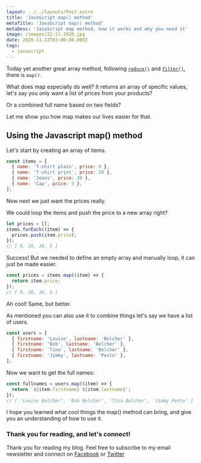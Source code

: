 ```yaml
---
layout: ../../layouts/Post.astro
title: 'JavaScript map() method'
metaTitle: 'JavaScript map() method'
metaDesc: 'JavaScript map method, how it works and why you need it'
image: /images/22-11-2020.jpg
date: 2020-11-22T03:00:00.000Z
tags:
  - javascript
---
```


Today yet another great array method, following [`reduce()`](https://daily-dev-tips.com/posts/javascript-reduce-method/) and [`filter()`](https://daily-dev-tips.com/posts/javascript-filter-method/), there is `map()`.

What does map especially do well?
It returns an array of specific values, let's say you only want a list of prices from your products?

Or a combined full name based on two fields?

Let me show you how map makes our lives easier for that.

## Using the Javascript map() method

Let's start by creating an array of items.

```js
const items = [
  { name: 'T-shirt plain', price: 9 },
  { name: 'T-shirt print', price: 20 },
  { name: 'Jeans', price: 30 },
  { name: 'Cap', price: 5 },
];
```

Now next we just want the prices really.

We could loop the items and push the price to a new array right?

```js
let prices = [];
items.forEach((item) => {
  prices.push(item.price);
});
// [ 9, 20, 30, 5 ]
```

Success! But we needed to define an empty array and manually loop, it can just be made easier.

```js
const prices = items.map((item) => {
  return item.price;
});
// [ 9, 20, 30, 5 ]
```

Ah cool! Same, but better.

As mentioned you can also use it to combine things let's say we have a list of users.

```js
const users = [
  { firstname: 'Louise', lastname: 'Belcher' },
  { firstname: 'Bob', lastname: 'Belcher' },
  { firstname: 'Tina', lastname: 'Belcher' },
  { firstname: 'Jimmy', lastname: 'Pesto' },
];
```

Now we want to get the full names:

```js
const fullnames = users.map((item) => {
  return `${item.firstname} ${item.lastname}`;
});
// [ 'Louise Belcher', 'Bob Belcher', 'Tina Belcher', 'Jimmy Pesto' ]
```

I hope you learned what cool things the map() method can bring, and give you an understanding of how to use it.

### Thank you for reading, and let's connect!

Thank you for reading my blog. Feel free to subscribe to my email newsletter and connect on [Facebook](https://www.facebook.com/DailyDevTipsBlog) or [Twitter](https://twitter.com/DailyDevTips1)
